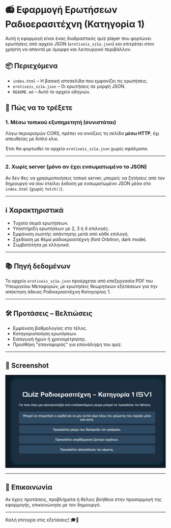 # 📻 Εφαρμογή Ερωτήσεων Ραδιοερασιτέχνη (Κατηγορία 1)

Αυτή η εφαρμογή είναι ένας διαδραστικός quiz player που φορτώνει ερωτήσεις από αρχείο JSON (`erotiseis_sz1a.json`) και επιτρέπει στον χρήστη να απαντά με όμορφο και λειτουργικό περιβάλλον.

## 📦 Περιεχόμενα

- `index.html` – Η βασική ιστοσελίδα που εμφανίζει τις ερωτήσεις.
- `erotiseis_sz1a.json` – Οι ερωτήσεις σε μορφή JSON.
- `README.md` – Αυτό το αρχείο οδηγιών.

## 🚀 Πώς να το τρέξετε

### 1. Μέσω τοπικού εξυπηρετητή (συνιστάται)

Λόγω περιορισμών CORS, πρέπει να ανοίξεις τη σελίδα **μέσω HTTP**, όχι απευθείας με διπλό κλικ.

Έτσι θα φορτωθεί το αρχείο `erotiseis_sz1a.json` χωρίς σφάλματα.

---

### 2. Χωρίς server (μόνο αν έχει ενσωματωμένο το JSON)

Αν δεν θες να χρησιμοποιήσεις τοπικό server, μπορείς να ζητήσεις από τον δημιουργό να σου στείλει έκδοση με ενσωματωμένο JSON μέσα στο `index.html` (χωρίς `fetch()`).

---

## ℹ️ Χαρακτηριστικά

- Τυχαία σειρά ερωτήσεων.
- Υποστήριξη ερωτήσεων με 2, 3 ή 4 επιλογές.
- Εμφάνιση σωστής απάντησης μετά από κάθε επιλογή.
- Σχεδίαση με θέμα ραδιοερασιτέχνη (font Orbitron, dark mode).
- Συμβατότητα με ελληνικά.

---

## 📚 Πηγή δεδομένων

Το αρχείο `erotiseis_sz1a.json` προέρχεται από επεξεργασία PDF του Υπουργείου Μεταφορών, με ερωτήσεις θεωρητικών εξετάσεων για την απόκτηση άδειας Ραδιοερασιτέχνη Κατηγορίας 1.

---

## 🛠 Προτάσεις – Βελτιώσεις

- Εμφάνιση βαθμολογίας στο τέλος.
- Κατηγοριοποίηση ερωτήσεων.
- Εισαγωγή ήχων ή χρονομέτρησης.
- Προσθήκη "επαναφοράς" για επανάληψη του quiz.

---

## 📄 Screenshot

![App Screenshot](screenshot/screen.jpg)

---

## 📧 Επικοινωνία

Αν έχεις προτάσεις, προβλήματα ή θέλεις βοήθεια στην προσαρμογή της εφαρμογής, επικοινώνησε με τον δημιουργό.

---

Καλή επιτυχία στις εξετάσεις! 🎓📡

